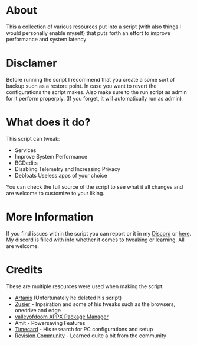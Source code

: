 # About
This a collection of various resources put into a script (with also things I would personally enable myself) that puts forth an effort to improve performance and system latency

# Disclamer
Before running the script I recommend that you create a some sort of backup such as a restore point. In case you want to revert the configurations the script makes. Also make sure to the run script as admin for it perform properply. (If you forget, it will automatically run as admin)

# What does it do?
This script can tweak:
+ Services
+ Improve System Performance
+ BCDedits
+ Disabling Telemetry and Increasing Privacy
+ Debloats Useless apps of your choice

You can check the full source of the script to see what it all changes and are welcome to customize to your liking.

# More Information
If you find issues within the script you can report or it in my [Discord](https://discord.gg/3TsdMw2xyW) or [here](https://github.com/Bry1k/Bry-Opti-Batch/issues). My discord is filled with info whether it comes to tweaking or learning. All are welcome.

# Credits
These are multiple resources were used when making the script:

* [Artanis](https://github.com/ArtanisInc) (Unfortunately he deleted his script)
* [Zusier](https://github.com/Zusier) - Inpsiration and some of his tweaks such as the browsers, onedrive and edge
* [valleyofdoom APPX Package Manager](https://github.com/valleyofdoom/AppxPackagesManager)
* Amit - Powersaving Features
* [Timecard](https://github.com/djdallmann/GamingPCSetup) - His research for PC configurations and setup
* [Revision Community](revi.cc) - Learned quite a bit from the community

